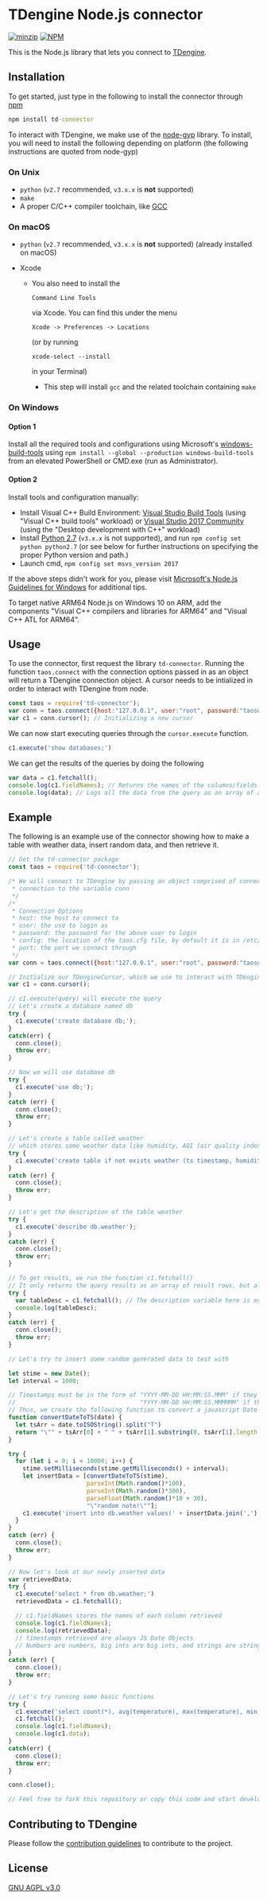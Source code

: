 # TDengine Node.js connector
[![minzip](https://img.shields.io/bundlephobia/minzip/td-connector.svg)](https://github.com/taosdata/TDengine/tree/master/src/connector/nodejs) [![NPM](https://img.shields.io/npm/l/td-connector.svg)](https://github.com/taosdata/TDengine/#what-is-tdengine)

This is the Node.js library that lets you connect to [TDengine](https://www.github.com/taosdata/tdengine).

## Installation

To get started, just type in the following to install the connector through [npm](https://www.npmjs.com/)

```cmd
npm install td-connector
```

To interact with TDengine, we make use of the [node-gyp](https://github.com/nodejs/node-gyp) library. To install, you will need to install the following depending on platform (the following instructions are quoted from node-gyp)

### On Unix

- `python` (`v2.7` recommended, `v3.x.x` is **not** supported)
- `make`
- A proper C/C++ compiler toolchain, like [GCC](https://gcc.gnu.org)

### On macOS

- `python` (`v2.7` recommended, `v3.x.x` is **not** supported) (already installed on macOS)

- Xcode

  - You also need to install the

    ```
    Command Line Tools
    ```

     via Xcode. You can find this under the menu

    ```
    Xcode -> Preferences -> Locations
    ```

     (or by running

    ```
    xcode-select --install
    ```

     in your Terminal)

    - This step will install `gcc` and the related toolchain containing `make`

### On Windows

#### Option 1

Install all the required tools and configurations using Microsoft's [windows-build-tools](https://github.com/felixrieseberg/windows-build-tools) using `npm install --global --production windows-build-tools` from an elevated PowerShell or CMD.exe (run as Administrator).

#### Option 2

Install tools and configuration manually:

- Install Visual C++ Build Environment: [Visual Studio Build Tools](https://visualstudio.microsoft.com/thank-you-downloading-visual-studio/?sku=BuildTools) (using "Visual C++ build tools" workload) or [Visual Studio 2017 Community](https://visualstudio.microsoft.com/pl/thank-you-downloading-visual-studio/?sku=Community) (using the "Desktop development with C++" workload)
- Install [Python 2.7](https://www.python.org/downloads/) (`v3.x.x` is not supported), and run `npm config set python python2.7` (or see below for further instructions on specifying the proper Python version and path.)
- Launch cmd, `npm config set msvs_version 2017`

If the above steps didn't work for you, please visit [Microsoft's Node.js Guidelines for Windows](https://github.com/Microsoft/nodejs-guidelines/blob/master/windows-environment.md#compiling-native-addon-modules) for additional tips.

To target native ARM64 Node.js on Windows 10 on ARM, add the  components "Visual C++ compilers and libraries for ARM64" and "Visual  C++ ATL for ARM64".

## Usage

To use the connector, first request the library ```td-connector```. Running the function ```taos.connect``` with the connection options passed in as an object will return a TDengine connection object. A cursor needs to be intialized in order to interact with TDengine from node.

```javascript
const taos = require('td-connector');
var conn = taos.connect({host:"127.0.0.1", user:"root", password:"taosdata", config:"/etc/taos",port:0})
var c1 = conn.cursor(); // Initializing a new cursor
```

We can now start executing queries through the ```cursor.execute``` function.

```javascript
c1.execute('show databases;')
```

We can get the results of the queries by doing the following

```javascript
var data = c1.fetchall();
console.log(c1.fieldNames); // Returns the names of the columns/fields
console.log(data); // Logs all the data from the query as an array of arrays, each of which represents a row and data[row_number] is sorted in order of the fields
```

## Example

The following is an example use of the connector showing how to make a table with weather data, insert random data, and then retrieve it.

```javascript
// Get the td-connector package
const taos = require('td-connector');

/* We will connect to TDengine by passing an object comprised of connection options to taos.connect and store the
 * connection to the variable conn
 */
/*
 * Connection Options
 * host: the host to connect to
 * user: the use to login as
 * password: the password for the above user to login
 * config: the location of the taos.cfg file, by default it is in /etc/taos
 * port: the port we connect through
 */
var conn = taos.connect({host:"127.0.0.1", user:"root", password:"taosdata", config:"/etc/taos",port:0});

// Initialize our TDengineCursor, which we use to interact with TDengine
var c1 = conn.cursor();

// c1.execute(query) will execute the query
// Let's create a database named db
try {
  c1.execute('create database db;');
}
catch(err) {
  conn.close();
  throw err;
}

// Now we will use database db
try {
  c1.execute('use db;');
}
catch (err) {
  conn.close();
  throw err;
}

// Let's create a table called weather
// which stores some weather data like humidity, AQI (air quality index), temperature, and some notes as text
try {
  c1.execute('create table if not exists weather (ts timestamp, humidity smallint, aqi int, temperature float, notes binary(30));');
}
catch (err) {
  conn.close();
  throw err;
}

// Let's get the description of the table weather
try {
  c1.execute('describe db.weather');
}
catch (err) {
  conn.close();
  throw err;
}

// To get results, we run the function c1.fetchall()
// It only returns the query results as an array of result rows, but also stores the latest results in c1.data
try {
  var tableDesc = c1.fetchall(); // The description variable here is equal to c1.data;
  console.log(tableDesc);
}
catch (err) {
  conn.close();
  throw err;
}

// Let's try to insert some random generated data to test with

let stime = new Date();
let interval = 1000;

// Timestamps must be in the form of "YYYY-MM-DD HH:MM:SS.MMM" if they are in milliseconds
//                                   "YYYY-MM-DD HH:MM:SS.MMMMMM" if they are in microseconds
// Thus, we create the following function to convert a javascript Date object to the correct formatting
function convertDateToTS(date) {
  let tsArr = date.toISOString().split("T")
  return "\"" + tsArr[0] + " " + tsArr[1].substring(0, tsArr[1].length-1) + "\"";
}

try {
  for (let i = 0; i < 10000; i++) {
    stime.setMilliseconds(stime.getMilliseconds() + interval);
    let insertData = [convertDateToTS(stime),
                      parseInt(Math.random()*100),
                      parseInt(Math.random()*300),
                      parseFloat(Math.random()*10 + 30),
                      "\"random note!\""];
    c1.execute('insert into db.weather values(' + insertData.join(',') + ' );');
  }
}
catch (err) {
  conn.close();
  throw err;
}

// Now let's look at our newly inserted data
var retrievedData;
try {
  c1.execute('select * from db.weather;')
  retrievedData = c1.fetchall();

  // c1.fieldNames stores the names of each column retrieved
  console.log(c1.fieldNames);
  console.log(retrievedData);
  // timestamps retrieved are always JS Date Objects
  // Numbers are numbers, big ints are big ints, and strings are strings
}
catch (err) {
  conn.close();
  throw err;
}

// Let's try running some basic functions
try {
  c1.execute('select count(*), avg(temperature), max(temperature), min(temperature), stddev(temperature) from db.weather;')
  c1.fetchall();
  console.log(c1.fieldNames);
  console.log(c1.data);
}
catch(err) {
  conn.close();
  throw err;
}

conn.close();

// Feel free to fork this repository or copy this code and start developing your own apps and backends with NodeJS and TDengine!

```

## Contributing to TDengine

Please follow the [contribution guidelines](https://github.com/taosdata/TDengine/blob/master/CONTRIBUTING.md) to contribute to the project.

## License

[GNU AGPL v3.0](http://www.gnu.org/licenses/agpl-3.0.html)
